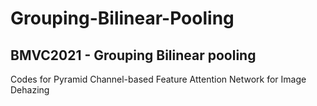 # Grouping-Bilinear-Pooling
BMVC2021 - Grouping Bilinear pooling
-----------------------------------------------------------------------
Codes for Pyramid Channel-based Feature Attention Network for Image Dehazing
